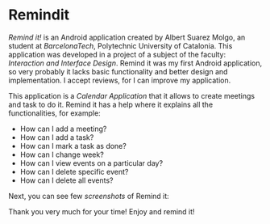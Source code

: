 # Remindit

*Remind it!* is an Android application created by Albert Suarez Molgo, an student at *BarcelonaTech*, Polytechnic University of Catalonia. This application was developed in a project of a subject of the faculty: *Interaction and Interface Design*. Remind it was my first Android application, so very probably it lacks basic functionality and better design and implementation. I accept reviews, for I can improve my application.

This application is a *Calendar Application* that it allows to create meetings and task to do it. Remind it has a help where it explains all the functionalities, for example:

- How can I add a meeting?
- How can I add a task?
- How can I mark a task as done?
- How can I change week?
- How can I view events on a particular day?
- How can I delete specific event?
- How can I delete all events?

Next, you can see few *screenshots* of Remind it:

[](https://github.com/AlbertSuarez/Remindit/blob/master/images/image1.png?raw=true)

[](https://github.com/AlbertSuarez/Remindit/blob/master/images/image2.png?raw=true)

[](https://github.com/AlbertSuarez/Remindit/blob/master/images/image3.png?raw=true)

[](https://github.com/AlbertSuarez/Remindit/blob/master/images/image4.png?raw=true)

[](https://github.com/AlbertSuarez/Remindit/blob/master/images/image5.png?raw=true)

[](https://github.com/AlbertSuarez/Remindit/blob/master/images/image6.png?raw=true)

Thank you very much for your time! Enjoy and remind it!
